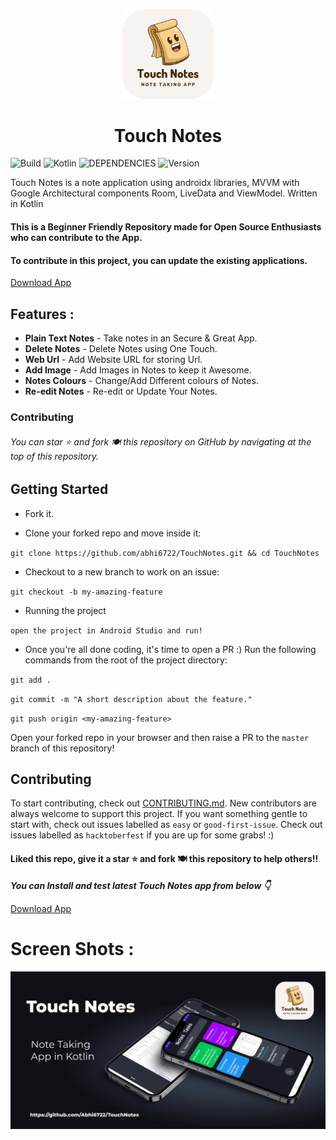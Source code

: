 <p align="center">
    <a href="https://github.com/Abhi6722/TouchNotes">
        <img alt="Kotlin Calculator" src="https://github.com/Abhi6722/TouchNotes/blob/master/.github/logo.png" width="146">
    </a>
</p>

<h1 align="center">
    Touch Notes
</h1>

![Build](https://img.shields.io/badge/Build-Passing-success?https://img.shields.io/endpoint?&style=for-the-badge)
![Kotlin](https://img.shields.io/badge/Made_with-Kotlin-blueviolet?style=for-the-badge)
![DEPENDENCIES](https://img.shields.io/badge/Kotlin-androidx_libraries-green?&style=for-the-badge)
![Version](https://img.shields.io/badge/Version-v1-fcba03?style=for-the-badge)

Touch Notes is a note application using androidx libraries, MVVM with Google Architectural components Room, LiveData and ViewModel.
Written in Kotlin
#### This is a Beginner Friendly Repository made for Open Source Enthusiasts who can contribute to the App. 
#### To contribute in this project, you can update the existing applications.

<a id="raw-url" href="https://github.com/Abhi6722/TouchNotes/releases/download/v1/TouchNotes.apk">Download App</a>


## Features :

- **Plain Text Notes** - Take notes in an Secure & Great App.
- **Delete Notes** - Delete Notes using One Touch.
- **Web Url** - Add Website URL for storing Url.
- **Add Image** - Add Images in Notes to keep it Awesome.
- **Notes Colours** - Change/Add Different colours of Notes.
- **Re-edit Notes** - Re-edit or Update Your Notes.

### Contributing
###### You can star ⭐ and fork 🍽️ this repository on GitHub by navigating at the top of this repository.

## Getting Started
* Fork it.

* Clone your forked repo and move inside it:

`git clone https://github.com/abhi6722/TouchNotes.git && cd TouchNotes`

* Checkout to a new branch to work on an issue:

`git checkout -b my-amazing-feature`

* Running the project

`open the project in Android Studio and run!`
<br/>

* Once you're all done coding, it's time to open a PR :)
Run the following commands from the root of the project directory:

`git add .`

`git commit -m "A short description about the feature."`

`git push origin <my-amazing-feature>`

Open your forked repo in your browser and then raise a PR to the `master` branch of this repository!


## Contributing
To start contributing, check out [CONTRIBUTING.md](https://github.com/Abhi6722/TouchNotes/blob/master/Contributing.md). New contributors are always welcome to support this project. If you want something gentle to start with, check out issues labelled as `easy` or `good-first-issue`. Check out issues labelled as `hacktoberfest` if you are up for some grabs! :) 


#### Liked this repo, give it a star ⭐ and fork 🍽️ this repository to help others!!

***You can Install and test latest Touch Notes app from below 👇*** <br> 

<a id="raw-url" href="https://github.com/Abhi6722/TouchNotes/releases/download/v1/TouchNotes.apk">Download App</a>

# Screen Shots :

<p align="center"> <img src="https://github.com/Abhi6722/TouchNotes/blob/master/.github/banner.png" width="700"> </p>
